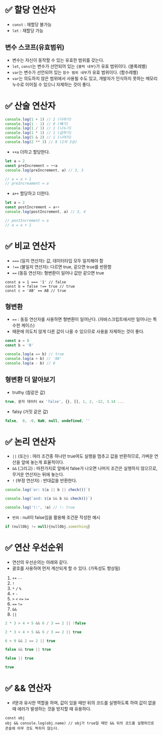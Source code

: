 # ✅ 할당 연산자
* `const` : 재할당 불가능
* `let` : 재할당 가능

## 변수 스코프(유효범위)
* 변수는 자신이 동작할 수 있는 유효한 범위를 갖는다.
* `let`, `const`는 변수가 선언되어 있는 `{블럭 내부}`가 유효 범위이다. (블록레벨)
* `var`는 변수가 선언되어 있는 `함수 범위 내부`가 유효 범위이다. (함수레벨)
* `var`는 의도하지 않은 범위에서 사용될 수도 있고, 개발자가 인식하지 못하는 메모리 누수로 이어질 수 있으니 자제하는 것이 좋다.

# ✅ 산술 연산자
```js
console.log(1 + 1) // 2 (더하기)
console.log(1 - 1) // 0 (빼기)
console.log(1 / 1) // 1 (나누기)
console.log(1 * 1) // 1 (곱하기)
console.log(5 & 2) // 1 (나머지)
console.log(2 ** 3) // 8 (2의 3승)
```
* `++a` 더하고 할당한다.
```js
let a = 2
const preIncrement = ++a
console.log(preIncrement, a) // 3, 3

// a = a + 1
// preIncreament = a
```
* `a++` 할당하고 더한다.
```js
let a = 2
const postIncrement = a++
console.log(postIncrement, a) // 3, 4

// postIncrement = a
// a = a + 1
```


# ✅ 비교 연산자
* `===` (일치 연산자): 값, 데이터타입 모두 일치해야 함
* `!==` (불일치 연산자): 다르면 true, 같으면 true를 반환함
* `==` (동등 연산자): 형변환이 일어나 값만 같으면 true
```javascrip
const a = 1 === '1' // false
const b = false !== true // true
const c = 'AB' == AB // true
```

## 형변환
* `==` : 동등 연산자를 사용하면 형변환이 일어난다. (자바스크립트에서만 일어나는 특수한 케이스)
* 때문에 의도치 않게 다른 값이 나올 수 있으므로 사용을 자제하는 것이 좋다.
```js
const a = 8
const b = '8'

console.log(a == b) // true
console.log(a + b) // '88'
console.log(a - b) // 0
```
## 형변환 더 알아보기
* truthy (참같은 값)
```js
true, 문자 데이터 ex 'false', {}, [], 1, 2, -12, 3.14 ...
```
* falsy (거짓 같은 값)
```js
false,  0, -0, NaN, null, undefined, ''
```

# ✅ 논리 연산자
* `||` (또는) : 여러 조건중 하나만 true여도 실행을 멈추고 값을 반환하므로, 가벼운 연산을 앞에 놓는게 효율적이다.
* `&&` (그리고) : 마찬가지로 앞에서 false가 나오면 나머지 조건은 실행하지 않으므로, 무거운 연산자는 뒤에 놓는다.
* `!` (부정 연산자) : 반대값을 반환한다.
```js
console.log(`or: ${a || b || check()}`)
```
```js
console.log(`and: ${a && b && check()}`)
```
```javascript
console.log('!:', !a) // !: true
```
* `번외` : null이 false임을 활용해 조건문 작성한 예시
```js
if (nullObj != null){nullObj.something}
```

# ✅ 연산 우선순위
* 연산의 우선순의는 아래와 같다.
* 괄호를 사용하여 먼저 계산되게 할 수 있다. (가독성도 향상됨)
1. `++` `--`
2. `!`
3. `*` `/` `%`
4. `+` `-`
5. `>` `<` `<=` `>=`
6. `==` `!=`
7. `&&`
8. `||`
```js
2 * 3 > 4 + 5 && 6 / 3 == 2 || !false
```
```js
2 * 3 > 4 + 5 && 6 / 3 == 2 || true
```
```js
6 > 9 && 2 == 2 || true
```
```js
false && true || true
```
```js
false || true
```
```js
true
```

# ✅ && 연산자
* if문과 유사한 역할을 하며, 값이 있을 때만 뒤의 코드를 실행하도록 하여 값이 없을 때 에러가 발생하는 것을 방지할 때 유용하다.
```
const obj
obj && console.log(obj.name) // obj가 true일 때만 && 뒤의 코드를 실행하므로 콘솔에 아무 것도 찍히지 않는다.
```
